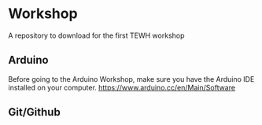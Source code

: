 # Workshop
A repository to download for the first TEWH workshop

## Arduino
Before going to the Arduino Workshop, make sure you have the Arduino IDE installed on your computer. https://www.arduino.cc/en/Main/Software

## Git/Github
